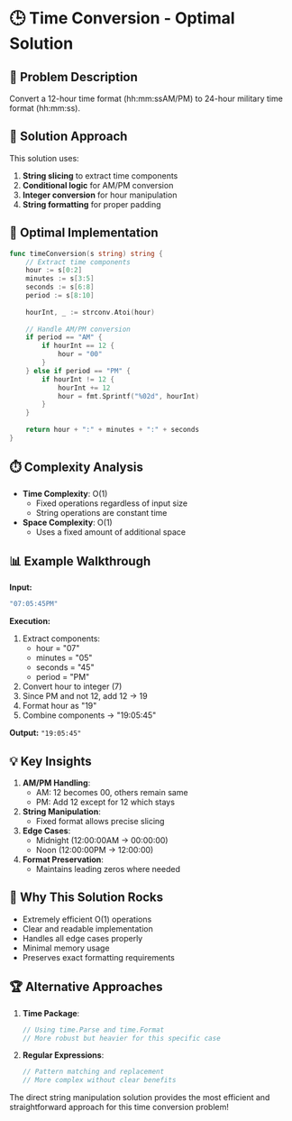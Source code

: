 # 🕒 Time Conversion - Optimal Solution

## 🎯 Problem Description
Convert a 12-hour time format (hh:mm:ssAM/PM) to 24-hour military time format (hh:mm:ss).

## 🧠 Solution Approach
This solution uses:
1. **String slicing** to extract time components
2. **Conditional logic** for AM/PM conversion
3. **Integer conversion** for hour manipulation
4. **String formatting** for proper padding

## 🚀 Optimal Implementation
```go
func timeConversion(s string) string {
    // Extract time components
    hour := s[0:2]
    minutes := s[3:5]
    seconds := s[6:8]
    period := s[8:10]
    
    hourInt, _ := strconv.Atoi(hour)
    
    // Handle AM/PM conversion
    if period == "AM" {
        if hourInt == 12 {
            hour = "00"
        }
    } else if period == "PM" {
        if hourInt != 12 {
            hourInt += 12
            hour = fmt.Sprintf("%02d", hourInt)
        }
    }
    
    return hour + ":" + minutes + ":" + seconds
}
```

## ⏱️ Complexity Analysis
- **Time Complexity**: O(1)
  - Fixed operations regardless of input size
  - String operations are constant time
- **Space Complexity**: O(1)
  - Uses a fixed amount of additional space

## 📊 Example Walkthrough
**Input:**
```go
"07:05:45PM"
```

**Execution:**
1. Extract components:
   - hour = "07"
   - minutes = "05"
   - seconds = "45"
   - period = "PM"
2. Convert hour to integer (7)
3. Since PM and not 12, add 12 → 19
4. Format hour as "19"
5. Combine components → "19:05:45"

**Output:** `"19:05:45"`

## 💡 Key Insights
1. **AM/PM Handling**:
   - AM: 12 becomes 00, others remain same
   - PM: Add 12 except for 12 which stays
2. **String Manipulation**:
   - Fixed format allows precise slicing
3. **Edge Cases**:
   - Midnight (12:00:00AM → 00:00:00)
   - Noon (12:00:00PM → 12:00:00)
4. **Format Preservation**:
   - Maintains leading zeros where needed

## 🌟 Why This Solution Rocks
- Extremely efficient O(1) operations
- Clear and readable implementation
- Handles all edge cases properly
- Minimal memory usage
- Preserves exact formatting requirements

## 🏆 Alternative Approaches
1. **Time Package**:
   ```go
   // Using time.Parse and time.Format
   // More robust but heavier for this specific case
   ```
2. **Regular Expressions**:
   ```go
   // Pattern matching and replacement
   // More complex without clear benefits
   ```

The direct string manipulation solution provides the most efficient and straightforward approach for this time conversion problem!